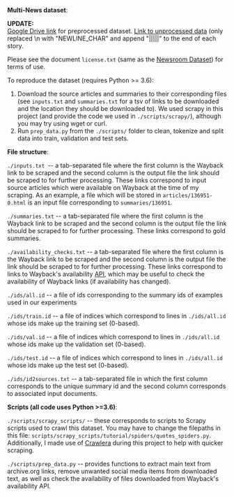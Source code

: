 **Multi-News dataset**:

**UPDATE:**</br>
[Google Drive link](https://drive.google.com/open?id=1qZ3zJBv0zrUy4HVWxnx33IsrHGimXLPy) for preprocessed dataset.
[Link to unprocessed data](https://drive.google.com/open?id=1qZ3zJBv0zrUy4HVWxnx33IsrHGimXLPy) (only replaced \n with "NEWLINE_CHAR" and append "|||||" to the end of each story. 

Please see the document `license.txt` (same as the [Newsroom Dataset](https://summari.es/download/)) for terms of use.

To reproduce the dataset (requires Python >= 3.6):

1. Download the source articles and summaries to their corresponding files (see `inputs.txt` and `summaries.txt` for a tsv of links to be downloaded and the location they should be downloaded to). We used scrapy in this project (and provide the code we used in `./scripts/scrapy/`), although you may try using wget or curl. 
2. Run `prep_data.py` from the `./scripts/` folder to clean, tokenize and split data into train, validation and test sets. 



**File structure**: 

`./inputs.txt `-- a tab-separated file where the first column is the Wayback link to be scraped and the second column is the output file the link should be scraped to for further processing. These links correspond to input source articles which were available on Wayback at the time of my scraping. As an example, a file which will be stored in `articles/136951-0.html` is an input file corresponding to `summaries/136951`. 

`./summaries.txt` -- a tab-separated file where the first column is the Wayback link to be scraped and the second column is the output file the link should be scraped to for further processing. These links correspond to gold summaries.

`./availability_checks.txt` -- a tab-separated file where the first column is the Wayback link to be scraped and the second column is the output file the link should be scraped to for further processing. These links correspond to links to Wayback's availability [API](https://archive.org/help/wayback_api.php), which may be useful to check the availability of Wayback links (if availability has changed).


`./ids/all.id` -- a file of ids corresponding to the summary ids of examples used in our experiments

`./ids/train.id` -- a file of indices which correspond to lines in `./ids/all.id` whose ids make up the training set (0-based).

`./ids/val.id` -- a file of indices which correspond to lines in `./ids/all.id` whose ids make up the validation set (0-based).

`./ids/test.id` -- a file of indices which correspond to lines in `./ids/all.id` whose ids make up the test set (0-based).

`./ids/id2sources.txt` -- a tab-separated file in which the first column corresponds to the unique summary id and the second column corresponds to associated input documents. 


**Scripts (all code uses Python >=3.6)**:

`./scripts/scrapy_scripts/` -- these corresponds to scripts to Scrapy scripts used to crawl this dataset. You may have to change the filepaths in this file: `scripts/scrapy_scripts/tutorial/spiders/quotes_spiders.py`. Additionally, I made use of [Crawlera](https://scrapinghub.com/crawlera) during this project to help with quicker scraping.  

`./scripts/prep_data.py` -- provides functions to extract main text from archive.org links, remove unwanted social media items from downloaded text, as well as check the availability of files downloaded from Wayback's availability API.

